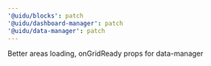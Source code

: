 ```yaml
---
'@uidu/blocks': patch
'@uidu/dashboard-manager': patch
'@uidu/data-manager': patch
---
```


Better areas loading, onGridReady props for data-manager
